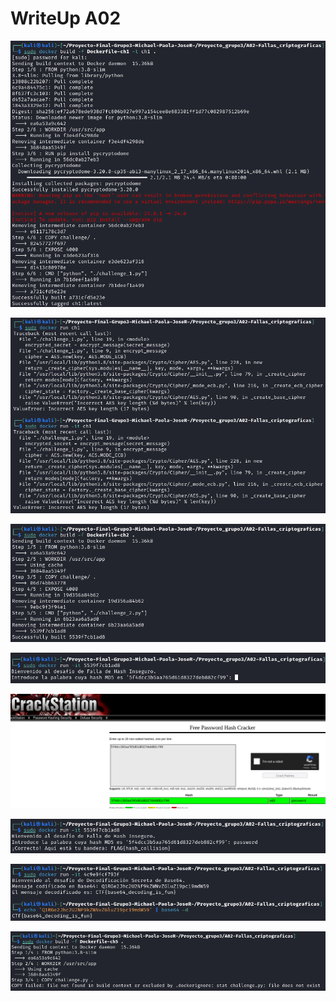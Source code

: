 # WriteUp A02

![](/Documentacion/Feedback/Grupo3/img_A02/2024-04-14_20-32.png)

![](/Documentacion/Feedback/Grupo3/img_A02/2024-04-14_20-33.png)

![](/Documentacion/Feedback/Grupo3/img_A02/2024-04-14_20-34.png)

![](/Documentacion/Feedback/Grupo3/img_A02/2024-04-14_20-35.png)

![](/Documentacion/Feedback/Grupo3/img_A02/2024-04-14_20-35_1.png)

![](/Documentacion/Feedback/Grupo3/img_A02/2024-04-14_20-35_2.png)

![](/Documentacion/Feedback/Grupo3/img_A02/2024-04-14_20-37.png)

![](/Documentacion/Feedback/Grupo3/img_A02/2024-04-14_20-38.png)